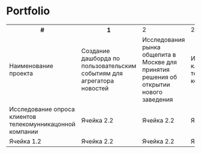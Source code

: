 # Portfolio
<table>
    <tr>
        <th>#</th>
        <th>1</th>
        <td>2</td>
        <td>2</td>
    </tr>
    <tr>
        <td>Наименование проекта</td>
        <td>Создание дашборда по пользовательским событиям для агрегатора новостей</td>
        <td>Исследования рынка общепита в Москве для принятия решения об открытии нового заведения</td>
        <td>Исследование опроса клиентов телекомунникацонной компании</td>
    </tr>
    <tr>
        <td>Исследование опроса клиентов телекомунникацонной компании</td>
        <td>Ячейка 2.2</td>
        <td>Ячейка 2.2</td>
        <td>Ячейка 2.2</td>
    </tr>
    <tr>
        <td>Ячейка 1.2</td>
        <td>Ячейка 2.2</td>
        <td>Ячейка 2.2</td>
        <td>Ячейка 2.2</td>
    </tr>
</table>
